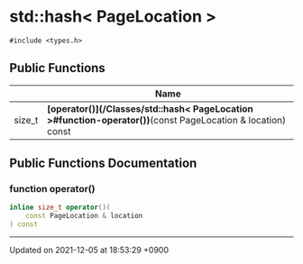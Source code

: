 

# std::hash< PageLocation >






`#include <types.h>`

## Public Functions

|                | Name           |
| -------------- | -------------- |
| size_t | **[operator()](/Classes/std::hash< PageLocation >#function-operator())**(const PageLocation & location) const |

## Public Functions Documentation

### function operator()

```cpp
inline size_t operator()(
    const PageLocation & location
) const
```


-------------------------------

Updated on 2021-12-05 at 18:53:29 +0900
